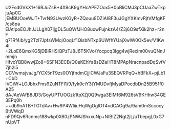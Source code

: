 U2FsdGVkX1+16RJuZsB+4X9cK9gYHcAPEZOox5+0pBliCMJ3pCUaaZwTkpjuAp0G
jEMBUOoeWJT+TvrN93UwzKGyR+ZQouu9DZiAI8F3uJGgYXKmvRjtVMfgKF/cs8pa
ElAtlpoEOJhJJLLgX07IjgDL5uQWfJHO8uowFujnkzA4/Z3j6O9sfXik2hz+r2nF
q71Rf4ib/yg2TzI7JpfsWMqiOoqLf1QisbNTxp6UWfhYUajXwWi0Ok5ev/V1Kw4i
+2LoE6QmxKG5jDBlRHSlQPzTJ8J6T5KVo/Yocpcq3Igg4wjRexIm00vuQNnJmmjn
HfvoYBB8wwjZo8+6SFN3ECB/Q0eKEhYa8sDZeHT8MPApNracnpadDqSvfV7jh2i5
CCVwmsjvaJg/YCX5nT9zs0OYjfndmCjjICWJaFu3SEQVRPqQ+hBFkX+pjLb1+CbD
iVCWf+LOJbhxFms9ZuNTFl1/9/fyk0ciY3tYMUDvfjMyaDPocdbDn25B951f0A25
dAJAeVAfB8JD3/GoyUPTUOGzk1tpXZj0Q9wga3EIMf6M926sV9KHhw34GE3EPq0h
++db9nATB+TGTdAv+Hw9P4WIiiuHqWgOglOT4vdCAOg9a/9am0mSccocyBtiVWqD
nFD9Qv6Rcnmc188wkp0X60zPNWJShxxuNp+NIBIZ2Ngt2jL/uTbepgL0xG7nUpVT
